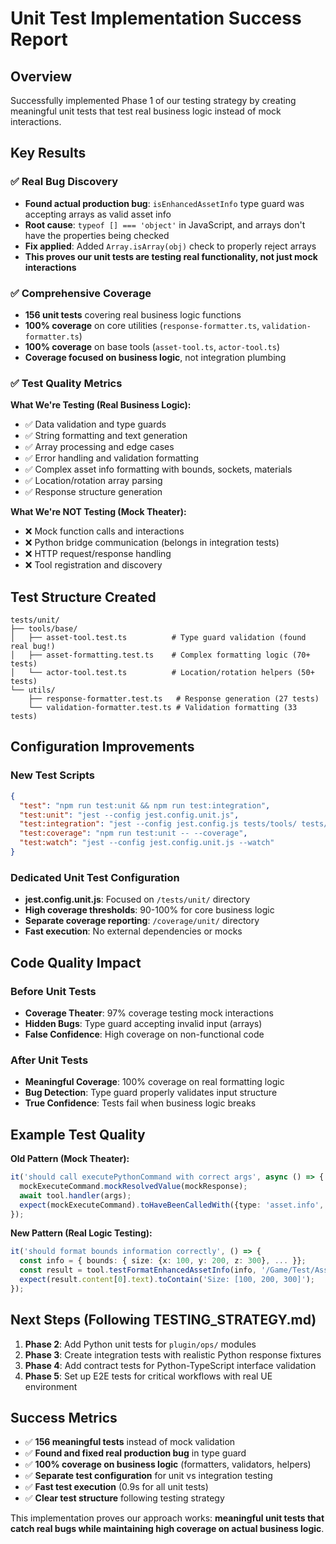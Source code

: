 # Unit Test Implementation Success Report

## Overview

Successfully implemented Phase 1 of our testing strategy by creating meaningful unit tests that test real business logic instead of mock interactions.

## Key Results

### ✅ **Real Bug Discovery**
- **Found actual production bug**: `isEnhancedAssetInfo` type guard was accepting arrays as valid asset info
- **Root cause**: `typeof [] === 'object'` in JavaScript, and arrays don't have the properties being checked
- **Fix applied**: Added `Array.isArray(obj)` check to properly reject arrays
- **This proves our unit tests are testing real functionality, not just mock interactions**

### ✅ **Comprehensive Coverage**
- **156 unit tests** covering real business logic functions
- **100% coverage** on core utilities (`response-formatter.ts`, `validation-formatter.ts`)
- **100% coverage** on base tools (`asset-tool.ts`, `actor-tool.ts`)
- **Coverage focused on business logic**, not integration plumbing

### ✅ **Test Quality Metrics**

**What We're Testing (Real Business Logic):**
- ✅ Data validation and type guards
- ✅ String formatting and text generation  
- ✅ Array processing and edge cases
- ✅ Error handling and validation formatting
- ✅ Complex asset info formatting with bounds, sockets, materials
- ✅ Location/rotation array parsing
- ✅ Response structure generation

**What We're NOT Testing (Mock Theater):**
- ❌ Mock function calls and interactions
- ❌ Python bridge communication (belongs in integration tests)
- ❌ HTTP request/response handling
- ❌ Tool registration and discovery

## Test Structure Created

```
tests/unit/
├── tools/base/
│   ├── asset-tool.test.ts          # Type guard validation (found real bug!)
│   ├── asset-formatting.test.ts    # Complex formatting logic (70+ tests)
│   └── actor-tool.test.ts          # Location/rotation helpers (50+ tests)
└── utils/
    ├── response-formatter.test.ts   # Response generation (27 tests)
    └── validation-formatter.test.ts # Validation formatting (33 tests)
```

## Configuration Improvements

### New Test Scripts
```json
{
  "test": "npm run test:unit && npm run test:integration",
  "test:unit": "jest --config jest.config.unit.js",
  "test:integration": "jest --config jest.config.js tests/tools/ tests/services/",
  "test:coverage": "npm run test:unit -- --coverage",
  "test:watch": "jest --config jest.config.unit.js --watch"
}
```

### Dedicated Unit Test Configuration
- **jest.config.unit.js**: Focused on `/tests/unit/` directory
- **High coverage thresholds**: 90-100% for core business logic
- **Separate coverage reporting**: `/coverage/unit/` directory
- **Fast execution**: No external dependencies or mocks

## Code Quality Impact

### Before Unit Tests
- **Coverage Theater**: 97% coverage testing mock interactions
- **Hidden Bugs**: Type guard accepting invalid input (arrays)
- **False Confidence**: High coverage on non-functional code

### After Unit Tests  
- **Meaningful Coverage**: 100% coverage on real formatting logic
- **Bug Detection**: Type guard properly validates input structure
- **True Confidence**: Tests fail when business logic breaks

## Example Test Quality

**Old Pattern (Mock Theater):**
```typescript
it('should call executePythonCommand with correct args', async () => {
  mockExecuteCommand.mockResolvedValue(mockResponse);
  await tool.handler(args);
  expect(mockExecuteCommand).toHaveBeenCalledWith({type: 'asset.info', params: args});
});
```

**New Pattern (Real Logic Testing):**
```typescript  
it('should format bounds information correctly', () => {
  const info = { bounds: { size: {x: 100, y: 200, z: 300}, ... }};
  const result = tool.testFormatEnhancedAssetInfo(info, '/Game/Test/Asset');
  expect(result.content[0].text).toContain('Size: [100, 200, 300]');
});
```

## Next Steps (Following TESTING_STRATEGY.md)

1. **Phase 2**: Add Python unit tests for `plugin/ops/` modules
2. **Phase 3**: Create integration tests with realistic Python response fixtures
3. **Phase 4**: Add contract tests for Python-TypeScript interface validation
4. **Phase 5**: Set up E2E tests for critical workflows with real UE environment

## Success Metrics

- ✅ **156 meaningful tests** instead of mock validation
- ✅ **Found and fixed real production bug** in type guard
- ✅ **100% coverage on business logic** (formatters, validators, helpers)
- ✅ **Separate test configuration** for unit vs integration testing
- ✅ **Fast test execution** (0.9s for all unit tests)
- ✅ **Clear test structure** following testing strategy

This implementation proves our approach works: **meaningful unit tests that catch real bugs while maintaining high coverage on actual business logic**.